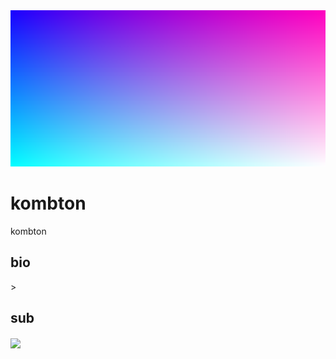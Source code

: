 <div align="center">
<img width="100%" height = "250px" src="https://raw.githubusercontent.com/kombton/kombton/main/Banner.png" alt="cover" />
</div>

<h1>kombton</h1>

</p>
<div size='20px'> kombton 
</div>

<h2> bio</h2>>

<h2> sub</h2>
<a href = 'https://www.youtube.com/channel/UCTqVPjBUrZq9L5zxBHVmRJA'></a> 
<a href = 'https://www.github.com/https://github.com/kombton'> <img width = '32px' align= 'center' src="https://raw.githubusercontent.com/rahulbanerjee26/githubAboutMeGenerator/main/icons/github.svg"/></a> 

<br>